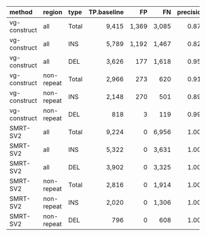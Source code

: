 |method       |region     |type  | TP.baseline|    FP|    FN| precision| recall|    F1|
|:------------|:----------|:-----|-----------:|-----:|-----:|---------:|------:|-----:|
|vg-construct |all        |Total |       9,415| 1,369| 3,085|     0.873|  0.753| 0.809|
|vg-construct |all        |INS   |       5,789| 1,192| 1,467|     0.829|  0.798| 0.813|
|vg-construct |all        |DEL   |       3,626|   177| 1,618|     0.954|  0.692| 0.802|
|vg-construct |non-repeat |Total |       2,966|   273|   620|     0.919|  0.827| 0.871|
|vg-construct |non-repeat |INS   |       2,148|   270|   501|     0.894|  0.811| 0.851|
|vg-construct |non-repeat |DEL   |         818|     3|   119|     0.996|  0.873| 0.931|
|SMRT-SV2     |all        |Total |       9,224|     0| 6,956|     1.000|  0.570| 0.726|
|SMRT-SV2     |all        |INS   |       5,322|     0| 3,631|     1.000|  0.594| 0.746|
|SMRT-SV2     |all        |DEL   |       3,902|     0| 3,325|     1.000|  0.540| 0.701|
|SMRT-SV2     |non-repeat |Total |       2,816|     0| 1,914|     1.000|  0.595| 0.746|
|SMRT-SV2     |non-repeat |INS   |       2,020|     0| 1,306|     1.000|  0.607| 0.756|
|SMRT-SV2     |non-repeat |DEL   |         796|     0|   608|     1.000|  0.567| 0.724|
